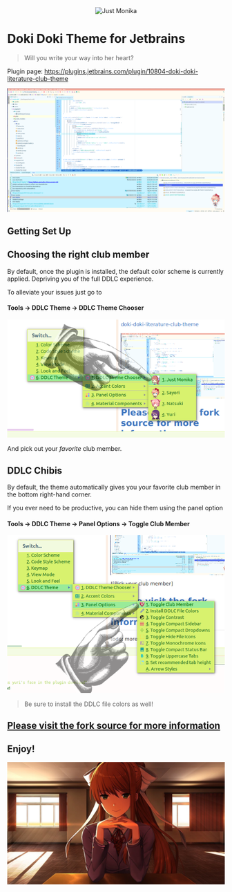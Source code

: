 <div align="center">
<img src="https://raw.githubusercontent.com/cyclic-reference/jetbrains-theme/master/src/main/resources/themes/Doki_Doki_Literature_Club.png" alt="Just Monika"></img>
</div>

# Doki Doki Theme for Jetbrains

>Will you write your way into her heart?

Plugin page:
https://plugins.jetbrains.com/plugin/10804-doki-doki-literature-club-theme

![Sayori](assets/sayori.png)

Getting Set Up
---
## Choosing the right club member

By default, once the plugin is installed, the default color scheme is currently applied.
Depriving you of the full DDLC experience.

To alleviate your issues just go to 

#### Tools -> DDLC Theme -> DDLC Theme Chooser

![Pick your club member](assets/chooser.png)

And pick out your _favorite_ club member.


## DDLC Chibis

By default, the theme automatically gives you your favorite club member in the bottom right-hand corner.

If you ever need to be productive, you can hide them using the panel option

#### Tools -> DDLC Theme -> Panel Options -> Toggle Club Member
![Toggle](assets/toggle.png)

> Be sure to install the DDLC file colors as well!

## [Please visit the fork source for more information](https://github.com/ChrisRM/material-theme-jetbrains)

Enjoy!
---
![Just Monika](assets/just_monika.jpg)